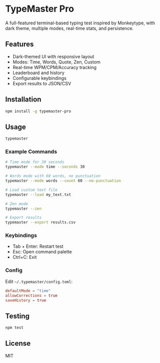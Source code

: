 # TypeMaster Pro

A full-featured terminal-based typing test inspired by Monkeytype, with dark theme, multiple modes, real-time stats, and persistence.

## Features
- Dark-themed UI with responsive layout
- Modes: Time, Words, Quote, Zen, Custom
- Real-time WPM/CPM/Accuracy tracking
- Leaderboard and history
- Configurable keybindings
- Export results to JSON/CSV

## Installation
```bash
npm install -g typemaster-pro
```

## Usage
```bash
typemaster
```

### Example Commands
```bash
# Time mode for 30 seconds
typemaster --mode time --seconds 30

# Words mode with 60 words, no punctuation
typemaster --mode words --count 60 --no-punctuation

# Load custom text file
typemaster --load my_text.txt

# Zen mode
typemaster --zen

# Export results
typemaster --export results.csv
```

### Keybindings
- Tab + Enter: Restart test
- Esc: Open command palette
- Ctrl+C: Exit

### Config
Edit `~/.typemaster/config.toml`:
```toml
defaultMode = "time"
allowCorrections = true
saveHistory = true
```

## Testing
```bash
npm test
```

## License
MIT
